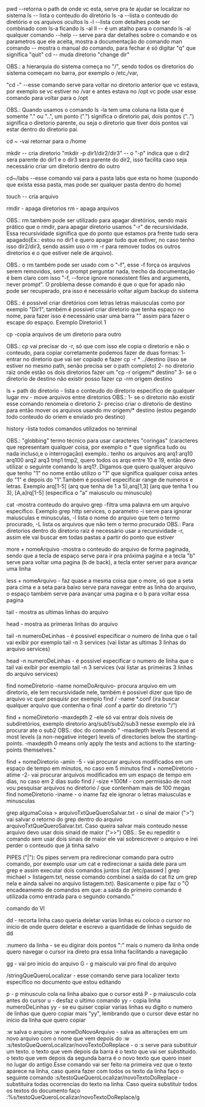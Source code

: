 pwd --retorna o path de onde vc esta, serve pra te ajudar se localizar no sistema
ls -- lista o conteudo do diretório
ls -a --lista o conteudo do diretório e os arquivos ocultos
ls -l --lista com detalhes pode ser combinado com ls-a ficando ls -al
ll -- é um atalho para o comando ls -al
qualquer comando --help -- serve para dar detalhes sobre o comando e os parametros que ele aceita, mostra a documentação do comando
man comando -- mostra o manual do comando, para fechar é só digitar "q" que significa "quit"
cd -- muda diretorio "change dir"

OBS.: a hierarquia do sistema começa no "/", sendo todos os diretorios do sistema começam no barra, por exemplo o /etc,/var, 

"cd -"  --esse comando serve para voltar no diretorio anterior que vc estava, por exemplo se vc estiver no /var e antes estava no /opt vc pode usar esse comando para voltar para o /opt

OBS.: Quando usamos o comando ls -la tem uma coluna na lista que é somente "." ou "..", um ponto (".") significa o diretorio pai, dois pontos ("..") significa o diretorio parente, ou seja o diretorio que tiver dois pontos vai estar dentro do diretorio pai.

cd ~ -vai retornar para o /home

mkdir -- cria diretorio
"mkdir -p dir1/dir2/dir3" -- o "-p" indica que o dir2 sera parente do dir1 e o dir3 sera parente do dir2, isso facilita caso seja necessário criar um diretorio dentro do outro

cd~/labs --esse comando vai para a pasta labs que esta no home (supondo que exista essa pasta, mas pode ser qualquer pasta dentro do home)

touch -- cria arquivo

rmdir - apaga diretorios
rm - apaga arquivos

OBS.: rm também pode ser utilizado para apagar diretórios, sendo mais prático que o rmdir, para apagar diretorio usamos "-r" de recursividade. Essa recursividade significa que do ponto que estamos pra frente tudo sera apagado(Ex.: estou no dir1 e quero apagar tudo que estiver, no caso tenho isso dir2/dir3, sendo assim uso o rm -r para remover todos os outros diretorios e o que estiver nele de arquivo).

OBS.: o rm também pode ser usado com o "-f", esse -f força os arquivos serem removidos, sem o prompt perguntar nada, trecho da documentação é bem claro com isso "-f, --force           ignore nonexistent files and arguments, never prompt". O problema desse comando é que o que for apado não pode ser recuperado, pra isso é necessário voltar algum backup do sistema

OBS.: é possivel criar diretórios com letras letras maiusculas como por exemplo "Dir1", também é possivel criar diretorio que tenha espaço no nome, para fazer isso é necessário usar uma barra "\" assim para fazer o escape do espaço. Exemplo Diretorio\ 1

cp -copia arquivos de um diretorio para outro

OBS.: cp vai precisar do -r, só que com isso ele copia o diretorio e não o conteudo, para copiar corretamente podemos fazer de duas formas:
	1- entrar no diretorio que vai ser copiado e fazer cp -r * ../destino (isso se estiver no mesmo path, senão precisa ser o path completo)
	2- no diretorio raiz onde estão os dois diretorios fazer um "cp -r origem/* destino"
	3- se o diretorio de destino não existir posso fazer cp -rm origem destino

ls + path do diretorio - lista o conteudo do diretorio especifico de qualquer lugar
mv - move arquivos entre diretorios
OBS.: 1- se o diretorio não existir esse comando renomeia o diretorio
	  2- preciso criar o diretorio de destino para então mover os arquivos usando mv origem/* destino (estou pegando todo conteudo do oriem e enviado pro destino)
	  
	  
history -lista todos comandos utilizados no terminal

OBS.: "globbing" termo técnico para usar caracteres "coringas" (caracteres que representam qualquer coisa, por exemplo o * que significa tudo ou nada incluso,e o interrogação) exemplo.: tenho os arquivos arq  arq1  arq10  arq100  arq2  arq3  tmp1  tmp2, quero todos os arqs entre 10 e 19, então devo utilizar o seguinte comando ls arq1?. Digamos que quero qualquer arquivo que tenho "1" no nome então utilizo o "*1*" que significa qualquer coisa antes do "1" e depois do "1".Também é possivel especificar range de numeros e letras. Exemplo arq[1-5] (arq que tenha de 1 a 5),arq[1,3] (arq que tenha 1 ou 3), [A,a]rq[1-5] (especifica o "a" maiusculo ou minusculo)

cat -mostra conteudo do arquivo
grep -filtra uma palavra em um arquivo especifico. Exemplo grep http services, o parametro -i serve para ignorar maiusculas e minusculas, -l lista o nome do arquivo que tem o termo procurado, -L lista os arquivos que não tem o termo procurado
OBS.: Para diretorios dentro do diretorio raiz é necessário usar a recursividade -r, assim ele vai buscar em todas pastas a partir do ponto que estiver

more + nomeArquivo -mostra o conteudo do arquivo de forma paginada, sendo que a tecla de espaço serve para ir pra próxima pagina e a tecla "b" serve para voltar uma pagina (b de back), a tecla enter server para avançar uma linha

less + nomeArquivo - faz quase a mesma coisa que o more, só que a seta para cima e a seta para baixo serve para navegar entre as linha do arquivo, o espaço também serve para avançar uma pagina e o b para voltar essa pagina

tail - mostra as ultimas linhas do arquivo

head - mostra as primeras linhas do arquivo

tail -n numeroDeLinhas - é possivel especificar o numero de linha que o tail vai exibir por exemplo  tail -n 3 services (vai listar as ultimas 3 linhas do arquivo services)

head -n numeroDeLinhas - é possivel especificar o numero de linha que o tail vai exibir por exemplo  tail -n 3 services (vai listar as primeiras 3 linhas do arquivo services)

find nomeDiretorio -name nomeDoArquivo- procura arquivo em um diretorio, ele tem recursividade nele, também é possivel dizer que tipo de arquivo vc quer pesquisr por exemplo find / -name *.conf (ira buscar qualquer arquivo que contenha o final .conf a partir do diretorio "/")

find + nomeDiretorio -maxdepth 2 -ele só vai entrar dois niveis de subdiretórios, exemplo diretorio arq/sub1/sub2/sub3 nesse exemplo ele irá procurar ate o sub2
OBS.: doc do comando " -maxdepth levels
              Descend at most levels (a non-negative  integer)  levels  of  directories  below  the  starting-points.
              -maxdepth 0 means only apply the tests and actions to the starting-points themselves."
			  
find + nomeDiretorio -amin -5 - vai procurar arquivos modificados em um espaço de tempo em minutos, no caso em 5 minutos
find + nomeDiretorio -atime -2- vai procurar arquivos modificados em um espaço de tempo em dias, no caso em 2 dias
sudo find / -size +100M - com permissão de root vou pesquisar arquivos no diretorio / que contenham mais de 100 megas
find nomeDiretorio -iname - o iname faz ele ignorar o letras maiusculas e minusculas

grep algumaCoisa > arquivoTxtQueQueroSalvar.txt - o sinal de maior (">") vai salvar o retorno do grep dentro do arquivo arquivoTxtQueQueroSalvar.txt. Caso queira salvar mais conteudo nesse arquivo devo usar dois sinaid de maior (">>")
OBS.: Se eu repeditir o comando sem usar dois sinais de maior ele vai sobrescrever o arquivo e irei perder o conteudo que já tinha salvo

PIPES ("|"): Os pipes servem pra redirecionar comando para outro comando, por exemplo usar um cat e redirecionar a saida dele para um grep e assim executar dois comandos juntos (cat /etc/passwd | grep michael > listagem.txt, nesse comando combinei a saída do cat fiz um grep nela e ainda salvei no arquivo listagem.txt). Basicamente o pipe faz o "O encadeamento de comandos em que: a saída do primeiro comando é utilizada como entrada para o segundo comando."

comando do VI

dd - recorta linha
caso queria deletar varias linhas eu coloco o cursor no inicio de onde quero deletar e escrevo a quantidade de linhas seguido de dd

:numero da linha - se eu digirar dois pontos ":" mais o numero da linha onde quero navegar o cursor ira direto pra essa linha facilitando a navegação

gg - vai pro inicio do arquivo
G - g maísculo vai pro final do arquivo

/stringQueQueroLocalizar - esse comando serve para localizer texto especifico no documento que estou editando

p - p minusculo cola na linha abaixo que o cursor está
P - p maiusculo cola antes do cursor
u - desfaz o ultimo comando
yy - copia linha 
numeroDeLinhas yy - se eu quiser copiar varias linhas eu digito o numero de linhas que quero copiar mais "yy", lembrando que o cursor deve estar no inicio da linha que quero copiar

:w salva o arquivo
:w nomeDoNovoArquivo - salva as alterações em um novo arquivo com o nome que vem depois do :w 
:s/testoQueQueroLocalizar/novoTextoDoReplace - o :s serve para substituir um texto. o texto que vem depois da barra é o texto que vai ser substituido. o texto que vem depois da segunda barra é o novo texto que quero inseir no lugar do antigo.Esse comando vai ser feito na primeira vez que o texto aparece na linha, caso queira fazer com todos os texto da linha faço o seguinte comando 
:s/testoQueQueroLocalizar/novoTextoDoReplace - substituira todas ocorrencias do texto na linha. Caso queira substituir todos os textos do documento faço
:%s/testoQueQueroLocalizar/novoTextoDoReplace/g

  
 
